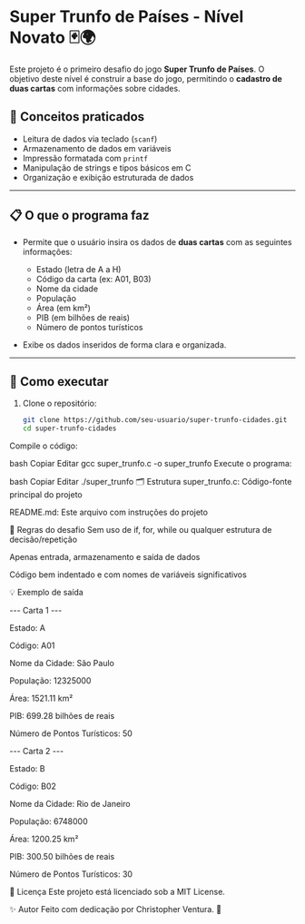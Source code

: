 # Super Trunfo de Países - Nível Novato 🃏🌍

Este projeto é o primeiro desafio do jogo **Super Trunfo de Países**. O objetivo deste nível é construir a base do jogo, permitindo o **cadastro de duas cartas** com informações sobre cidades.

## 🧠 Conceitos praticados

- Leitura de dados via teclado (`scanf`)
- Armazenamento de dados em variáveis
- Impressão formatada com `printf`
- Manipulação de strings e tipos básicos em C
- Organização e exibição estruturada de dados

---

## 📋 O que o programa faz

- Permite que o usuário insira os dados de **duas cartas** com as seguintes informações:
  - Estado (letra de A a H)
  - Código da carta (ex: A01, B03)
  - Nome da cidade
  - População
  - Área (em km²)
  - PIB (em bilhões de reais)
  - Número de pontos turísticos

- Exibe os dados inseridos de forma clara e organizada.

---

## 🧪 Como executar

1. Clone o repositório:

   ```bash
   git clone https://github.com/seu-usuario/super-trunfo-cidades.git
   cd super-trunfo-cidades
Compile o código:

bash
Copiar
Editar
gcc super_trunfo.c -o super_trunfo
Execute o programa:

bash
Copiar
Editar
./super_trunfo
🗂 Estrutura
super_trunfo.c: Código-fonte principal do projeto

README.md: Este arquivo com instruções do projeto

🚧 Regras do desafio
Sem uso de if, for, while ou qualquer estrutura de decisão/repetição

Apenas entrada, armazenamento e saída de dados

Código bem indentado e com nomes de variáveis significativos

💡 Exemplo de saída

--- Carta 1 ---

Estado: A

Código: A01

Nome da Cidade: São Paulo

População: 12325000

Área: 1521.11 km²

PIB: 699.28 bilhões de reais

Número de Pontos Turísticos: 50


--- Carta 2 ---

Estado: B

Código: B02

Nome da Cidade: Rio de Janeiro

População: 6748000

Área: 1200.25 km²

PIB: 300.50 bilhões de reais

Número de Pontos Turísticos: 30

🔗 Licença
Este projeto está licenciado sob a MIT License.

✨ Autor
Feito com dedicação por Christopher Ventura. 🚀

